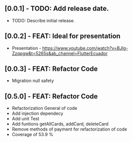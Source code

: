 ## [0.0.1] - TODO: Add release date.

* TODO: Describe initial release.

## [0.0.2] - FEAT: Ideal for presentation
- Presentation - https://www.youtube.com/watch?v=BJlg-Zzqpgw&t=5265s&ab_channel=FlutterEcuador

## [0.0.3] - FEAT: Refactor Code
- Migration null safety

## [0.5.0] - FEAT: Refactor Code 
- Refactorization General of code
- Add injection dependecy
- Add unit Test
- Add funtions getAllCards, addCard, deleteCard
- Remove methods of payment for refactorization of code
- Coverage of 53.9 %